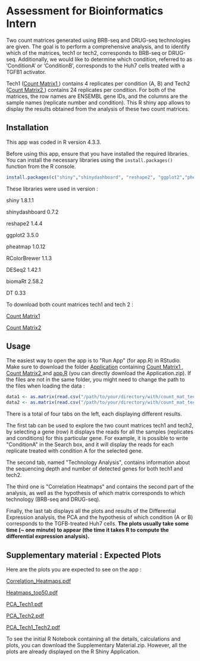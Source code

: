 # Assessment for Bioinformatics Intern

Two count matrices generated using BRB-seq and DRUG-seq technologies are given. The goal is to perform a comprehensive analysis, and to identify which of the matrices, tech1 or tech2, corresponds to BRB-seq or DRUG-seq. Additionally, we would like to determine which condition, referred to as ‘ConditionA’ or ‘ConditionB’, corresponds to the Huh7 cells treated with a TGFB1 activator.

Tech1 ([Count Matrix1 ](Application/count_mat_tech1.txt)) contains 4 replicates per condition (A, B) and Tech2 ([Count Matrix2 ](Application/count_mat_tech2.txt)) contains 24 replicates per condition. For both of the matrices, the row names are ENSEMBL gene IDs, and the columns are the sample names (replicate number and condition). This R shiny app allows to display the results obtained from the analysis of these two count matrices.

## Installation

This app was coded in R version 4.3.3.

Before using this app, ensure that you have installed the required libraries. You can install the necessary libraries using the `install.packages()` function from the R console.

```R
install.packages(c("shiny","shinydashboard", "reshape2", "ggplot2","pheatmap","RColorBrewer","DESeq2","biomaRt","DT"))
````

These libraries were used in version :

shiny 1.8.1.1 

shinydashboard 0.7.2

reshape2 1.4.4

ggplot2 3.5.0

pheatmap 1.0.12

RColorBrewer 1.1.3

DESeq2 1.42.1

biomaRt 2.58.2

DT 0.33


To download both count matrices tech1 and tech 2 : 

[Count Matrix1 ](Application/count_mat_tech1.txt)

[Count Matrix2 ](Application/count_mat_tech2.txt)

## Usage

The easiest way to open the app is to "Run App" (for app.R) in RStudio. Make sure to download the folder [Application](Application) containing [Count Matrix1 ](Application/count_mat_tech1.txt), [Count Matrix2 ](Application/count_mat_tech2.txt) and [app.R](Application/app.R) (you can directly download the Application.zip). If the files are not in the same folder, you might need to change the path to the files when loading the data :

```R
data1 <- as.matrix(read.csv("/path/to/your/directory/with/count_mat_tech1.txt", header = TRUE, row.names = 1))
data2 <- as.matrix(read.csv("/path/to/your/directory/with/count_mat_tech2.txt", header = TRUE, row.names = 1))
```

There is a total of four tabs on the left, each displaying different results. 

The first tab can be used to explore the two count matrices tech1 and tech2, by selecting a gene (row) it displays the reads for all the samples (replicates and conditions) for this particular gene. For example, it is possible to write "ConditionA" in the Search box, and it will display the reads for each replicate treated with condition A for the selected gene.

The second tab, named "Technology Analysis", contains information about the sequencing depth and number of detected genes for both tech1 and tech2.

The third one is "Correlation Heatmaps" and contains the second part of the analysis, as well as the hypothesis of which matrix corresponds to which technology (BRB-seq and DRUG-seq). 

Finally, the last tab displays all the plots and results of the Differential Expression analysis, the PCA and the hypothesis of which condition (A or B) corresponds to the TGFB-treated Huh7 cells. **The plots usually take some time (~ one minute) to appear (the time it takes R to compute the differential expression analysis).**


## Supplementary material : Expected Plots

Here are the plots you are expected to see on the app :

[Correlation_Heatmaps.pdf](https://github.com/amelietn/RShiny_App_Alithea_Genomics/files/14945230/Correlation_Heatmaps.pdf)

[Heatmaps_top50.pdf](https://github.com/amelietn/RShiny_App_Alithea_Genomics/files/14945234/Heatmaps_top50.pdf)

[PCA_Tech1.pdf](https://github.com/amelietn/RShiny_App_Alithea_Genomics/files/14945261/PCA_Tech1.pdf)

[PCA_Tech2.pdf](https://github.com/amelietn/RShiny_App_Alithea_Genomics/files/14945264/PCA_Tech2.pdf)

[PCA_Tech1_Tech2.pdf](https://github.com/amelietn/RShiny_App_Alithea_Genomics/files/14945268/PCA_Tech1_Tech2.pdf)



To see the initial R Notebook containing all the details, calculations and plots, you can download the Supplementary Material.zip. However, all the plots are already displayed on the R Shiny Application.

